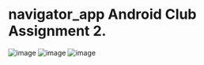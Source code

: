 # navigator_app Android Club Assignment 2.


![image](https://user-images.githubusercontent.com/64188419/117864969-05bb8e80-b2b3-11eb-82e4-1fb5c50a9cae.png)
![image](https://user-images.githubusercontent.com/64188419/117865005-0d7b3300-b2b3-11eb-9a63-26f73d79a6e9.png)
![image](https://user-images.githubusercontent.com/64188419/117865028-13711400-b2b3-11eb-82a5-96ecca86e07d.png)
